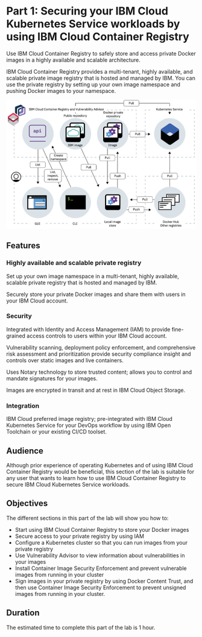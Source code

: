 # Part 1: Securing your IBM Cloud Kubernetes Service workloads by using IBM Cloud Container Registry

Use IBM Cloud Container Registry to safely store and access private Docker images in a highly available and scalable architecture.

IBM Cloud Container Registry provides a multi-tenant, highly available, and scalable private image registry that is hosted and managed by IBM. You can use the private registry by setting up your own image namespace and pushing Docker images to your namespace.

![Diagram showing how you can interact with IBM Cloud Container Registry.](registry-architecture.png)

## Features

### Highly available and scalable private registry

Set up your own image namespace in a multi-tenant, highly available, scalable private registry that is hosted and managed by IBM.

Securely store your private Docker images and share them with users in your IBM Cloud account.

### Security

Integrated with Identity and Access Management (IAM) to provide fine-grained access controls to users within your IBM Cloud account.

Vulnerability scanning, deployment policy enforcement, and comprehensive risk assessment and prioritization provide security compliance insight and controls over static images and live containers.

Uses Notary technology to store trusted content; allows you to control and mandate signatures for your images.

Images are encrypted in transit and at rest in IBM Cloud Object Storage.

### Integration

IBM Cloud preferred image registry; pre-integrated with IBM Cloud Kubernetes Service for your DevOps workflow by using IBM Open Toolchain or your existing CI/CD toolset.

## Audience

Although prior experience of operating Kubernetes and of using IBM Cloud Container Registry would be beneficial, this section of the lab is suitable for any user that wants to learn how to use IBM Cloud Container Registry to secure IBM Cloud Kubernetes Service workloads.

## Objectives

The different sections in this part of the lab will show you how to:

* Start using IBM Cloud Container Registry to store your Docker images
* Secure access to your private registry by using IAM
* Configure a Kubernetes cluster so that you can run images from your private registry
* Use Vulnerability Advisor to view information about vulnerabilities in your images
* Install Container Image Security Enforcement and prevent vulnerable images from running in your cluster
* Sign images in your private registry by using Docker Content Trust, and then use Container Image Security Enforcement to prevent unsigned images from running in your cluster.

## Duration

The estimated time to complete this part of the lab is 1 hour.
